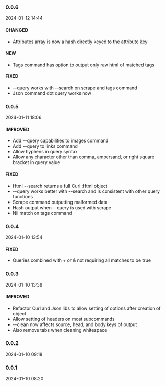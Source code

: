 ### 0.0.6

2024-01-12 14:44

#### CHANGED

- Attributes array is now a hash directly keyed to the attribute key

#### NEW

- Tags command has option to output only raw html of matched tags

#### FIXED

- --query works with --search on scrape and tags command
- Json command dot query works now

### 0.0.5

2024-01-11 18:06

#### IMPROVED

- Add --query capabilities to images command
- Add --query to links command
- Allow hyphens in query syntax
- Allow any character other than comma, ampersand, or right square bracket in query value

#### FIXED

- Html --search returns a full Curl::Html object
- --query works better with --search and is consistent with other query functions
- Scrape command outputting malformed data
- Hash output when --query is used with scrape
- Nil match on tags command

### 0.0.4

2024-01-10 13:54

#### FIXED

- Queries combined with + or & not requiring all matches to be true

### 0.0.3

2024-01-10 13:38

#### IMPROVED

- Refactor Curl and Json libs to allow setting of options after creation of object
- Allow setting of headers on most subcommands
- --clean now affects source, head, and body keys of output
- Also remove tabs when cleaning whitespace

### 0.0.2

2024-01-10 09:18

### 0.0.1

2024-01-10 08:20

